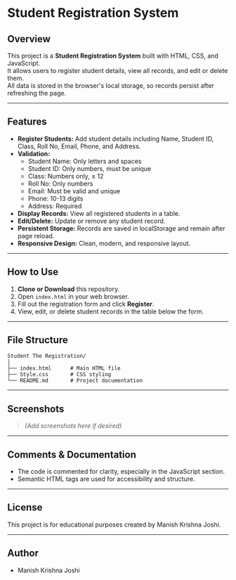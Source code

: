 # Student Registration System

## Overview

This project is a **Student Registration System** built with HTML, CSS, and JavaScript.  
It allows users to register student details, view all records, and edit or delete them.  
All data is stored in the browser's local storage, so records persist after refreshing the page.

---

## Features

- **Register Students:** Add student details including Name, Student ID, Class, Roll No, Email, Phone, and Address.
- **Validation:**  
  - Student Name: Only letters and spaces  
  - Student ID: Only numbers, must be unique  
  - Class: Numbers only, ≤ 12  
  - Roll No: Only numbers  
  - Email: Must be valid and unique  
  - Phone: 10-13 digits  
  - Address: Required
- **Display Records:** View all registered students in a table.
- **Edit/Delete:** Update or remove any student record.
- **Persistent Storage:** Records are saved in localStorage and remain after page reload.
- **Responsive Design:** Clean, modern, and responsive layout.

---

## How to Use

1. **Clone or Download** this repository.
2. Open `index.html` in your web browser.
3. Fill out the registration form and click **Register**.
4. View, edit, or delete student records in the table below the form.

---

## File Structure

```
Student The Registration/
│
├── index.html      # Main HTML file
├── Style.css       # CSS styling
└── README.md       # Project documentation
```

---

## Screenshots

> *(Add screenshots here if desired)*

---

## Comments & Documentation

- The code is commented for clarity, especially in the JavaScript section.
- Semantic HTML tags are used for accessibility and structure.

---

## License

This project is for educational purposes created by Manish Krishna Joshi.

---

## Author

- Manish Krishna Joshi